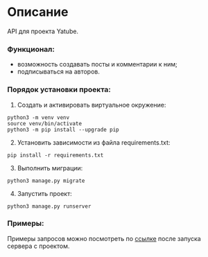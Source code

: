 # Описание
 API для проекта Yatube.
 ### Функционал:
 - возможность создавать посты и комментарии к ним;
 - подписываться на авторов.
 
 ### Порядок установки проекта:
 1. Создать и активировать виртуальное окружение:
 ```
python3 -m venv venv
source venv/bin/activate
python3 -m pip install --upgrade pip
```
2. Установить зависимости из файла requirements.txt:
```
pip install -r requirements.txt
```
3. Выполнить миграции:
```
python3 manage.py migrate
```
4. Запустить проект:
```
python3 manage.py runserver
```

### Примеры:
Примеры запросов можно посмотреть по [ссылке](http://127.0.0.1:8000/redoc/) после запуска сервера с проектом.